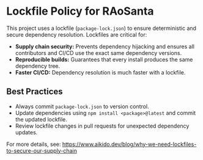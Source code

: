 # Lockfile Policy for RAoSanta

This project uses a lockfile (`package-lock.json`) to ensure deterministic and secure dependency resolution. Lockfiles are critical for:

- **Supply chain security:** Prevents dependency hijacking and ensures all contributors and CI/CD use the exact same dependency versions.
- **Reproducible builds:** Guarantees that every install produces the same dependency tree.
- **Faster CI/CD:** Dependency resolution is much faster with a lockfile.

## Best Practices
- Always commit `package-lock.json` to version control.
- Update dependencies using `npm install <package>@latest` and commit the updated lockfile.
- Review lockfile changes in pull requests for unexpected dependency updates.

For more details, see: https://www.aikido.dev/blog/why-we-need-lockfiles-to-secure-our-supply-chain
